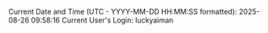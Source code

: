Current Date and Time (UTC - YYYY-MM-DD HH:MM:SS formatted): 2025-08-26 09:58:16
Current User's Login: luckyaiman
